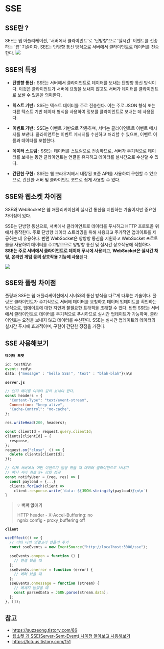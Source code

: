 # SSE

## SSE란 ?

SEE는 웹 어플리케이션, '서버에서 클라이언트'로 '단방향'으로 '실시간' 이벤트를 전송하는 '웹' 기술이다. SEE는 단방향 통신 방식으로 서버에서 클라이언트로 데이터를 전송한다.
![](https://velog.velcdn.com/images/sju4486/post/f383da88-95f8-4e7e-a38f-ec6b70dfa399/image.png)

## SSE의 특징

- **단방향 통신 :** SSE는 서버에서 클라이언트로 데이터를 보내는 단방향 통신 방식이다. 이것은 클라이언트가 서버에 요청을 보내지 않고도 서버가 데이터를 클라이언트로 보낼 수 있음을 의미한다.

- **텍스트 기반 :** SSE는 텍스트 데이터를 주로 전송한다. 이는 주로 JSON 형식 또는 다른 텍스트 기반 데이터 형식을 사용하여 정보를 클라이언트로 보내는 데 사용된다.

- **이벤트 기반 :** SSE는 이벤트 기반으로 작동하며, 서버는 클라이언트로 이벤트 메시지를 보낸다. 클라이언트는 이벤트 메시지를 수신하고 처리할 수 있으며, 이벤트 이름과 데이터를 포함한다.

- **데이터 스트림 :** SSE는 데이터를 스트림으로 전송하므로, 서버가 주기적으로 데이터를 보내는 동안 클라이언트는 연결을 유지하고 데이터를 실시간으로 수신할 수 있다.

- **간단한 구현 :** SSE는 웹 브라우저에서 내장된 표준 API를 사용하여 구현할 수 있으므로, 간단한 서버 및 클라이언트 코드로 쉽게 사용할 수 있다.

## SSE와 웹소켓 차이점

SSE와 WebSocket은 웹 애플리케이션의 실시간 통신을 지원하는 기술이지만 중요한 차이점이 있다.

SSE는 단방향 통신으로, 서버에서 클라이언트로 데이터를 푸시하고 HTTP 프로토콜 위에서 동작한다. 주로 단방향 데이터 스트리밍을 위해 사용되고 주기적인 업데이트를 제공하는 데 유용하다. 반면 WebSocket은 양방향 통신을 지원하고 WebSocket 프로토콜을 사용하여 데이터를 주고받으므로 양방향 통신 및 실시간 상호작용에 적합하다. **SSE는 주로 서버에서 클라이언트로 데이터 푸시에 사용**되고, **WebSocket은 실시간 채팅, 온라인 게임 등의 상호작용 기능에 사용**된다.

![](https://velog.velcdn.com/images/sju4486/post/2b4bb295-dd6c-425b-8d5c-bbac24283ef2/image.png)

## SSE와 폴링 차이점

폴링과 SSE는 웹 애플리케이션에서 서버와의 통신 방식을 다르게 다루는 기술이다. 폴링은 클라이언트가 주기적으로 서버에 데이터를 요청하고 데이터 업데이트를 확인하는 방식으로, 업데이트에 대한 지연과 불필요한 트래픽을 초래할 수 있다. 반면 SSE는 서버에서 클라이언트로 데이터를 주기적으로 푸시하므로 실시간 업데이트가 가능하며, 클라이언트는 요청을 보내지 않고 데이터를 수신한다. SSE는 실시간 업데이트와 데이터의 실시간 푸시에 효과적이며, 구현이 간단한 장점을 가진다.

## SSE 사용해보기

**`데이터 포멧`**

```js
id: testN1\n
event: red\n
data: {"message" : "hello SSE!", "text" : "blah-blah"}\n\n
```

**`server.js`**

```js
// 먼저 해더를 아래와 같이 보내야 한다.
const headers = {
  "Content-Type": "text/event-stream",
  Connection: "keep-alive",
  "Cache-Control": "no-cache",
};
```

```js
res.writeHead(200, headers);

const clientId = request.query.clientId;
clients[clientId] = {
  response,
};
request.on("close", () => {
  delete clients[clientId];
});
```

```js
// 이제 서버에서 어떤 이벤트가 발생 했을 때 데이터 클라이언트로 보내기
// 예시 서버 최초 9+ 강화 성공
const notifyUser = (req, res) => {
  const payload = {...}
  clients.forEach(client =>
  	client.response.write(`data: ${JSON.stringify(payload)}\n\n`)
}
```

> 💡 **버퍼 없애기**
>
> HTTP header - X-Accel-Buffering: no </br>
> ngnix config - proxy_buffering off

**`client`**

```js
useEffect(() => {
  // 너와 나의 연결고리 만들어 주기
  const sseEvents = new EventSource("http://localhost:3000/sse");

  sseEvents.onopen = function () {
    // 연결 됐을 때
  };
  sseEvents.onerror = function (error) {
    // 에러 났을 때
  };
  sseEvents.onmessage = function (stream) {
    // 메세지 받았을 때
    const parsedData = JSON.parse(stream.data);
  };
}, []);
```

## 참고

- https://suzzeong.tistory.com/86
- [웹소켓 과 SSE(Server-Sent-Event) 차이점 알아보고 사용해보기](https://surviveasdev.tistory.com/entry/%EC%9B%B9%EC%86%8C%EC%BC%93-%EA%B3%BC-SSEServer-Sent-Event-%EC%B0%A8%EC%9D%B4%EC%A0%90-%EC%95%8C%EC%95%84%EB%B3%B4%EA%B3%A0-%EC%82%AC%EC%9A%A9%ED%95%B4%EB%B3%B4%EA%B8%B0)
- https://lotuus.tistory.com/151
